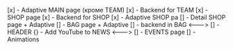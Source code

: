 [x] - Adaptive MAIN page (кроме TEAM)
[x] - Backend for TEAM
[x] - SHOP page
[x] - Backend for SHOP
[x] - Adaptive SHOP pa
[] - Detail SHOP page + Adaptive
[] - BAG page + Adaptive
[] - backend in BAG
<--->
[] - HEADER
{} - Add YouTube to NEWS
<--->
[] - EVENTS page
[] - Animations
